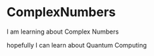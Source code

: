 # ComplexNumbers
 I am learning about Complex Numbers

 hopefully I can learn about Quantum Computing
